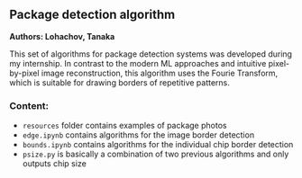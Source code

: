 ## Package detection algorithm
**Authors: Lohachov, Tanaka**

This set of algorithms for package detection systems was developed during my internship.
In contrast to the modern ML approaches and intuitive pixel-by-pixel image reconstruction, this algorithm uses the Fourie Transform, which is suitable for drawing borders of repetitive patterns.

### Content:
- `resources` folder contains examples of package photos
- `edge.ipynb` contains algorithms for the image border detection
- `bounds.ipynb` contains algorithms for the individual chip border detection
- `psize.py` is basically a combination of two previous algorithms and only outputs chip size